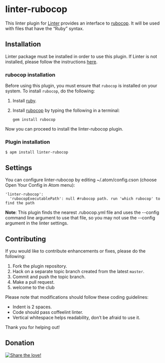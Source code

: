 linter-rubocop
=========================

This linter plugin for [Linter](https://github.com/AtomLinter/Linter) provides an interface to [rubocop](https://github.com/bbatsov/rubocop). It will be used with files that have the “Ruby” syntax.

## Installation
Linter package must be installed in order to use this plugin. If Linter is not installed, please follow the instructions [here](https://github.com/AtomLinter/Linter).

### rubocop installation
Before using this plugin, you must ensure that `rubocop` is installed on your system. To install `rubocop`, do the following:

1. Install [ruby](https://www.ruby-lang.org/).

2. Install [rubocop](https://github.com/bbatsov/rubocop) by typing the following in a terminal:
   ```
   gem install rubocop
   ```

Now you can proceed to install the linter-rubocop plugin.

### Plugin installation
```
$ apm install linter-rubocop
```

## Settings
You can configure linter-rubocop by editing ~/.atom/config.cson (choose Open Your Config in Atom menu):
```
'linter-rubocop':
  'rubocopExecutablePath': null #rubocop path. run 'which rubocop' to find the path
```
**Note**: This plugin finds the nearest .rubocop.yml file and uses the --config command line argument to use that file, so you may not use the --config argument in the linter settings.

## Contributing
If you would like to contribute enhancements or fixes, please do the following:

1. Fork the plugin repository.
1. Hack on a separate topic branch created from the latest `master`.
1. Commit and push the topic branch.
1. Make a pull request.
1. welcome to the club

Please note that modifications should follow these coding guidelines:

- Indent is 2 spaces.
- Code should pass coffeelint linter.
- Vertical whitespace helps readability, don’t be afraid to use it.

Thank you for helping out!

## Donation
[![Share the love!](https://chewbacco-stuff.s3.amazonaws.com/donate.png)](https://www.paypal.com/cgi-bin/webscr?cmd=_s-xclick&hosted_button_id=KXUYS4ARNHCN8)
